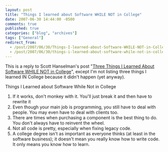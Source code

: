 ```yaml
---
layout: post
title: "Things I learned about Software WHILE NOT in College"
date: 2007-06-30 14:44:00 -0500
comments: true
published: true
categories: ["blog", "archives"]
tags: ["General"]
redirect_from: 
  - /post/2007/06/30/Things-I-learned-about-Software-WHILE-NOT-in-College
  - /post/2007/06/30/things-i-learned-about-software-while-not-in-college
---
```

<!-- more -->
<P>This is a reply to Scott Hanselman's post "<A href="http://www.hanselman.com/blog/ThreeThingsILearnedAboutSoftwareWHILENOTInCollege.aspx">Three Things I Learned About Software WHILE NOT in College</A>", except I'm not listing three things I learned IN College because it didn't happen (yet anyway).</P>
<P>Things I Learned about Software While Not in College</P>
<OL>
<LI>If it works, don't monkey with it. You'll just break it and then have to rewrite it</LI>
<LI>Even though your main job is programming, you still have to deal with people. You may even have to deal with clients too.</LI>
<LI>There are times when purchasing a component is the best thing to do. You don't always have to reinvent the wheel.</LI>
<LI>Not all code is pretty, especially when fixing legacy code.</LI>
<LI>A college degree isn't as important as everyone thinks (at least in the software business); it doesn't mean you really know how to write code. It only means you know how to learn.</LI></OL>
<P>&nbsp;</P>
